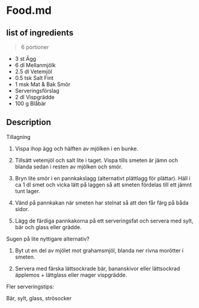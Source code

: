# Food.md

## list of ingredients
> 6 portioner

* 3 st Ägg
* 6 dl Mellanmjölk
* 2.5 dl Vetemjöl
* 0.5 tsk Salt Fint
* 1 msk Mat & Bak Smör
* Serveringsförslag
* 2 dl Vispgrädde
* 100 g Blåbär

## Description

Tillagning
1. Vispa ihop ägg och hälften av mjölken i en bunke.

2. Tillsätt vetemjöl och salt lite i taget. Vispa tills smeten är jämn och blanda sedan i resten av mjölken och smör.

3. Bryn lite smör i en pannkakslagg (alternativt plättlagg för plättar). Häll i ca 1 dl smet och vicka lätt på laggen så att smeten fördelas till ett jämnt tunt lager.

4. Vänd på pannkakan när smeten har stelnat så att den får färg på båda sidor.

5. Lägg de färdiga pannkakorna på ett serveringsfat och servera med sylt, bär och glass eller grädde.

Sugen på lite nyttigare alternativ?

1. Byt ut en del av mjölet mot grahamsmjöl, blanda ner rivna morötter i smeten.

2. Servera med färska lättsockrade bär, bananskivor eller lättsockrad äpplemos + lättglass eller mager vispgrädde.

Fler serveringstips:

Bär, sylt, glass, strösocker